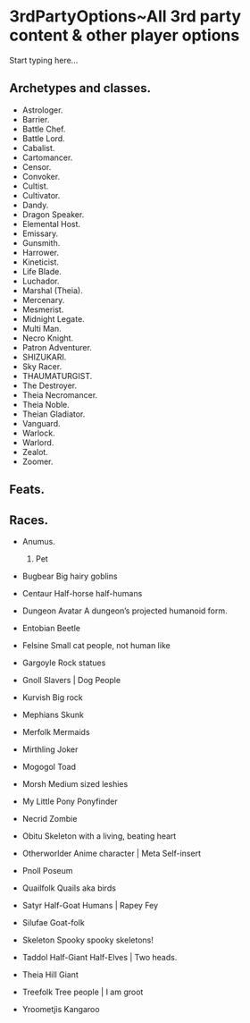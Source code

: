 # 3rdPartyOptions~All 3rd party content & other player options

Start typing here...

## Archetypes and classes.

- Astrologer.
- Barrier.
- Battle Chef.
- Battle Lord.
- Cabalist.
- Cartomancer.
- Censor.
- Convoker.
- Cultist.
- Cultivator.
- Dandy.
- Dragon Speaker.
- Elemental Host.
- Emissary.
- Gunsmith.
- Harrower.
- Kineticist.
- Life Blade.
- Luchador.
- Marshal (Theia).
- Mercenary.
- Mesmerist.
- Midnight Legate.
- Multi Man.
- Necro Knight.
- Patron Adventurer.
- SHIZUKARI.
- Sky Racer.
- THAUMATURGIST.
- The Destroyer.
- Theia Necromancer.
- Theia Noble.
- Theian Gladiator.
- Vanguard.
- Warlock.
- Warlord.
- Zealot.
- Zoomer.

## Feats.

## Races.

- Anumus.
  1. Pet
  
- Bugbear	Big hairy goblins 
- Centaur	Half-horse half-humans 
- Dungeon Avatar	A dungeon’s projected humanoid form. 
- Entobian	Beetle 
- Felsine	Small cat people, not human like 
- Gargoyle	Rock statues 
- Gnoll	Slavers | Dog People 
- Kurvish	Big rock 
- Mephians	Skunk 
- Merfolk	Mermaids 
- Mirthling	Joker 
- Mogogol	Toad 
- Morsh	Medium sized leshies 
- My Little Pony	Ponyfinder 
- Necrid	Zombie 
- Obitu	Skeleton with a living, beating heart 
- Otherworlder	Anime character | Meta Self-insert 
- Pnoll	Poseum 
- Quailfolk	Quails aka birds 
- Satyr	Half-Goat Humans | Rapey Fey 
- Silufae	Goat-folk 
- Skeleton	Spooky spooky skeletons!
- Taddol	Half-Giant Half-Elves | Two heads. 
- Theia Hill Giant 
- Treefolk	Tree people | I am groot 
- Yroometjis	Kangaroo
